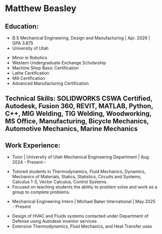 # Matthew Beasley

## Education:
- B.S Mechanical Engineering, Design and Manufacturing | Apr. 2026 | GPA 3.875   
- University of Utah
* Minor in Robotics
* Western Undergraduate Exchange Scholarship
* Machine Shop Basic Certification
* Lathe Certification
* Mill Certification
* Advanced Manufacturing Certification
 
## Technical Skills: SOLIDWORKS CSWA Certified, Autodesk, Fusion 360, REVIT, MATLAB, Python, C++, MIG Welding, TIG Welding, Woodworking, MS Office, Manufacturing, Bicycle Mechanics, Automotive Mechanics, Marine Mechanics

## Work Experience:
- Tutor | University of Utah Mechanical Engineering Department | Aug. 2024 - Present--
* Tutored students in Thermodynamics, Fluid Mechanics, Dynamics, Mechanics of Materials, Statics, Statistics, Circuits and Systems, Calculus 1-3, Vector Calculus, Control Systems.
* Focused on teaching students the ability to problem solve and work as a group to complete problems.
 
- Mechanical Engineering Intern | Michael Baker International | May 2025 - Present
* Design of HVAC and Fluids systems contacted under Department of Defense using Autodesk inventor services 
* Extensive Thermodynamics, Fluid Mechanics, and Heat Transfer uses
